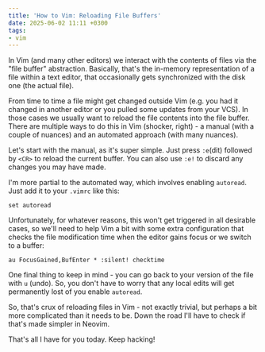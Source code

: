 ```yaml
---
title: 'How to Vim: Reloading File Buffers'
date: 2025-06-02 11:11 +0300
tags:
- vim
---
```


In Vim (and many other editors) we interact with the contents of files via the "file buffer"
abstraction. Basically, that's the in-memory representation of a file within a text editor,
that occasionally gets synchronized with the disk one (the actual file).

From time to time a file might get changed outside Vim (e.g. you had it changed in another editor or
you pulled some updates from your VCS). In those cases we usually want to reload the file
contents into the file buffer. There are multiple ways to do this in Vim (shocker, right) -
a manual (with a couple of nuances) and an automated approach (with many nuances).

Let's start with the manual, as it's super simple. Just press `:e`(dit) followed by `<CR>`
to reload the current buffer. You can also use `:e!` to discard any changes you may have made.

I'm more partial to the automated way, which involves enabling `autoread`. Just
add it to your `.vimrc` like this:

```viml
set autoread
```

Unfortunately, for whatever reasons, this won't get triggered in all desirable
cases, so we'll need to help Vim a bit with some extra configuration that checks
the file modification time when the editor gains focus or we switch to a
buffer:

```viml
au FocusGained,BufEnter * :silent! checktime
```

One final thing to keep in mind - you can go back to your version of the file
with `u` (undo). So, you don't have to worry that any local edits will get
permanently lost of you enable `autoread`.

So, that's crux of reloading files in Vim - not exactly trivial, but perhaps a
bit more complicated than it needs to be.  Down the road I'll have to check if
that's made simpler in Neovim.

That's all I have for you today. Keep hacking!
